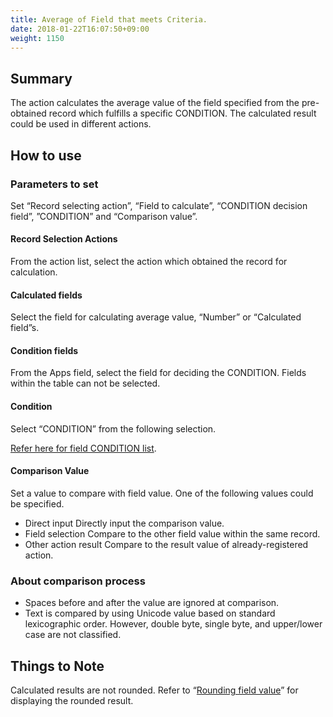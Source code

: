```yaml
---
title: Average of Field that meets Criteria.
date: 2018-01-22T16:07:50+09:00
weight: 1150
---
```

## Summary

The action calculates the average value of the field specified from the pre-obtained record which fulfills a specific CONDITION.
The calculated result could be used in different actions.

## How to use

### Parameters to set

Set “Record selecting action”, “Field to calculate”, “CONDITION decision field”, ”CONDITION” and “Comparison value”.

#### Record Selection Actions

From the action list, select the action which obtained the record for calculation.

#### Calculated fields

Select the field for calculating average value, “Number” or “Calculated field”s.

#### Condition fields

From the Apps field, select the field for deciding the CONDITION.
Fields within the table can not be selected.

#### Condition

Select “CONDITION” from the following selection.

<a href="https://support.gusuku.io/ja-JP/support/solutions/articles/36000045806" target="_blank"> Refer here for field CONDITION list</a>.

#### Comparison Value

Set a value to compare with field value.
One of the following values could be specified.

- Direct input
Directly input the comparison value.
- Field selection
Compare to the other field value within the same record.
- Other action result
Compare to the result value of already-registered action.

### About comparison process

- Spaces before and after the value are ignored at comparison.
- Text is compared by using Unicode value based on standard lexicographic order.
 However, double byte, single byte, and upper/lower case are not classified.

## Things to Note

Calculated results are not rounded.
Refer to “[Rounding field value](../../field/round4d5u_field)” for displaying the rounded result.
